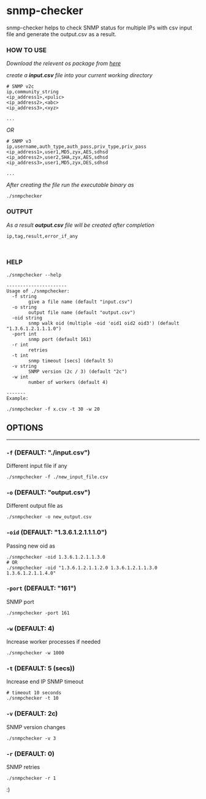 # snmp-checker

snmp-checker helps to check SNMP status for multiple IPs with csv input file and generate the output.csv as a result.

### HOW TO USE

_Download the relevent os package from [here](https://github.com/pnkj-kmr/snmp-checker/releases)_

_create a **input.csv** file into your current working directory_

```
# SNMP v2c
ip,community_string
<ip_address1>,<pulic>
<ip_address2>,<abc>
<ip_address3>,<xyz>

...
```

_OR_

```
# SNMP v3
ip,username,auth_type,auth_pass,priv_type,priv_pass
<ip_address1>,user1,MD5,zyx,AES,sdhsd
<ip_address2>,user2,SHA,zyx,AES,sdhsd
<ip_address3>,user1,MD5,zyx,DES,sdhsd

...
```

_After creating the file run the executable binary as_

```
./snmpchecker
```

### OUTPUT

_As a result **output.csv** file will be created after completion_

```
ip,tag,result,error_if_any



```

### HELP

```
./snmpchecker --help

----------------------
Usage of ./snmpchecker:
  -f string
        give a file name (default "input.csv")
  -o string
        output file name (default "output.csv")
  -oid string
        snmp walk oid (multiple -oid 'oid1 oid2 oid3') (default "1.3.6.1.2.1.1.1.0")
  -port int
        snmp port (default 161)
  -r int
        retries
  -t int
        snmp timeout [secs] (default 5)
  -v string
        SNMP version (2c / 3) (default "2c")
  -w int
        number of workers (default 4)

-------
Example:

./snmpchecker -f x.csv -t 30 -w 20

```

## OPTIONS

---

### `-f` (DEFAULT: "./input.csv")

Different input file if any

```
./snmpchecker -f ./new_input_file.csv
```

### `-o` (DEFAULT: "output.csv")

Different output file as

```
./snmpchecker -o new_output.csv
```

### `-oid` (DEFAULT: "1.3.6.1.2.1.1.1.0")

Passing new oid as

```
./snmpchecker -oid 1.3.6.1.2.1.1.3.0
# OR
./snmpchecker -oid "1.3.6.1.2.1.1.2.0 1.3.6.1.2.1.1.3.0 1.3.6.1.2.1.1.4.0"
```

### `-port` (DEFAULT: "161")

SNMP port

```
./snmpchecker -port 161
```

### `-w` (DEFAULT: 4)

Increase worker processes if needed

```
./snmpchecker -w 1000
```

### `-t` (DEFAULT: 5 (secs))

Increase end IP SNMP timeout

```
# timeout 10 seconds
./snmpchecker -t 10
```

### `-v` (DEFAULT: 2c)

SNMP version changes

```
./snmpchecker -v 3
```

### `-r` (DEFAULT: 0)

SNMP retries

```
./snmpchecker -r 1
```

:)
